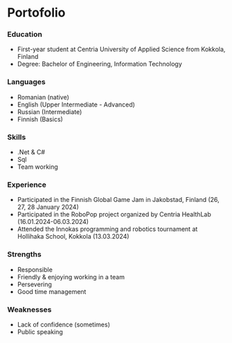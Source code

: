 # Portofolio

### Education
* First-year student at Centria University of Applied Science from Kokkola, Finland
* Degree: Bachelor of Engineering, Information Technology

### Languages
* Romanian (native)
* English (Upper Intermediate - Advanced)
* Russian (Intermediate)
* Finnish (Basics)

### Skills
* .Net & C#
* Sql
* Team working

### Experience
* Participated in the Finnish Global Game Jam in Jakobstad, Finland (26, 27, 28 January 2024)
* Participated in the RoboPop project organized by Centria HealthLab (16.01.2024-06.03.2024)
* Attended the Innokas programming and robotics tournament at Hollihaka School, Kokkola (13.03.2024)

### Strengths
* Responsible
* Friendly & enjoying working in a team
* Persevering
* Good time management

### Weaknesses
* Lack of confidence (sometimes)
* Public speaking
